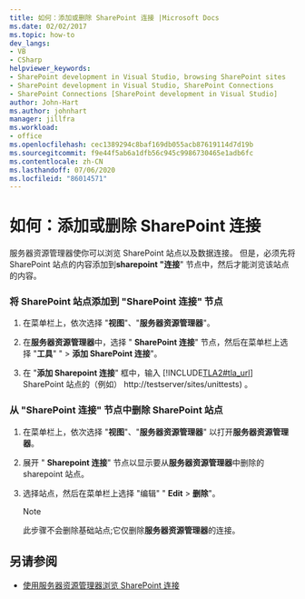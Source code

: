 ```yaml
---
title: 如何：添加或删除 SharePoint 连接 |Microsoft Docs
ms.date: 02/02/2017
ms.topic: how-to
dev_langs:
- VB
- CSharp
helpviewer_keywords:
- SharePoint development in Visual Studio, browsing SharePoint sites
- SharePoint development in Visual Studio, SharePoint Connections
- SharePoint Connections [SharePoint development in Visual Studio]
author: John-Hart
ms.author: johnhart
manager: jillfra
ms.workload:
- office
ms.openlocfilehash: cec1389294c8baf169db055acb87619114d7d19b
ms.sourcegitcommit: f9e44f5ab6a1dfb56c945c9986730465e1adb6fc
ms.contentlocale: zh-CN
ms.lasthandoff: 07/06/2020
ms.locfileid: "86014571"
---
```

# <a name="how-to-add-or-remove-sharepoint-connections"></a>如何：添加或删除 SharePoint 连接
  服务器资源管理器使你可以浏览 SharePoint 站点以及数据连接。 但是，必须先将 SharePoint 站点的内容添加到**sharepoint "连接**" 节点中，然后才能浏览该站点的内容。

### <a name="to-add-a-sharepoint-site-to-the-sharepoint-connections-node"></a>将 SharePoint 站点添加到 "SharePoint 连接" 节点

1. 在菜单栏上，依次选择 "**视图**"、"**服务器资源管理器**"。

2. 在**服务器资源管理器**中，选择 " **SharePoint 连接**" 节点，然后在菜单栏上选择 "**工具**" "  >  **添加 SharePoint 连接**"。

3. 在 "**添加 Sharepoint 连接**" 框中，输入 [!INCLUDE[TLA2#tla_url](../sharepoint/includes/tla2sharptla-url-md.md)] SharePoint 站点的（例如） http://testserver/sites/unittests) 。

### <a name="to-delete-a-sharepoint-site-from-the-sharepoint-connections-node"></a>从 "SharePoint 连接" 节点中删除 SharePoint 站点

1. 在菜单栏上，依次选择 "**视图**"、"**服务器资源管理器**" 以打开**服务器资源管理器**。

2. 展开 " **Sharepoint 连接**" 节点以显示要从**服务器资源管理器**中删除的 sharepoint 站点。

3. 选择站点，然后在菜单栏上选择 "编辑" " **Edit**  >  **删除**"。

    > [!NOTE]
    > 此步骤不会删除基础站点;它仅删除**服务器资源管理器**的连接。

## <a name="see-also"></a>另请参阅
- [使用服务器资源管理器浏览 SharePoint 连接](../sharepoint/browsing-sharepoint-connections-using-server-explorer.md)
